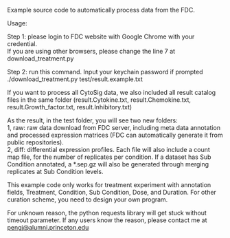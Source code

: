Example source code to automatically process data from the FDC.  

Usage:

Step 1: please login to FDC website with Google Chrome with your credential.  
	If you are using other browsers, please change the line 7 at download_treatment.py    
	  
Step 2: run this command. Input your keychain password if prompted  
./download_treatment.py test/result.example.txt  

If you want to process all CytoSig data, we also included all result catalog files in the same folder (result.Cytokine.txt, result.Chemokine.txt, result.Growth_factor.txt, result.Inhibitory.txt)  
  
As the result, in the test folder, you will see two new folders:  
1, raw: raw data download from FDC server, including meta data annotation and processed expression matrices (FDC can automatically generate it from public repositories).  
2, diff: differential expression profiles. Each file will also include a count map file, for the number of replicates per condition. If a dataset has Sub Condition annotated, a *.sep.gz will also be generated through merging replicates at Sub Condition levels.  

This example code only works for treatment experiment with annotation fields, Treatment, Condition, Sub Condition, Dose, and Duration. For other curation scheme, you need to design your own program.  

For unknown reason, the python requests library will get stuck without timeout parameter. If any users know the reason, please contact me at pengj@alumni.princeton.edu  
